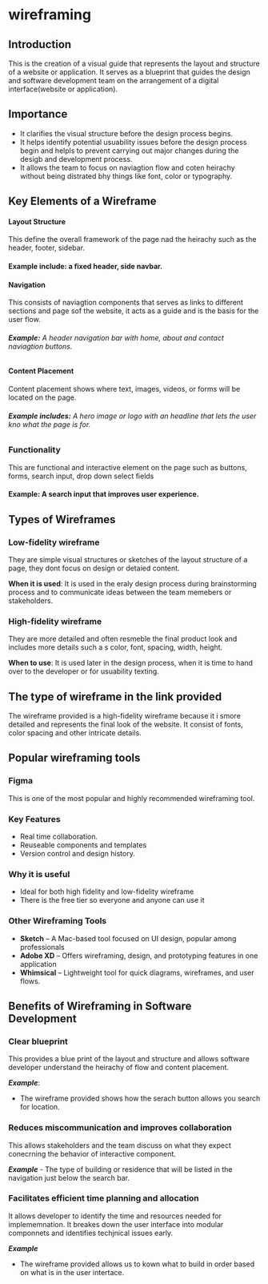 # wireframing

## Introduction
This is the creation of a visual guide that represents the layout and structure of a website or application. It serves as a blueprint that guides the design and software development team
on the arrangement of a digital interface(website or application).

## Importance 
- It clarifies the visual structure before the design process begins.
- It helps identify potential usuability issues before the design process begin and helpls to prevent carrying out major changes during the desigb and development process.
- It allows the team to focus on naviagtion flow and coten heirachy without being distrated bhy things like font, color or typography.


## Key Elements of a Wireframe

#### Layout Structure

This define the overall framework of the page nad the heirachy such as the header, footer, sidebar.

#### **Example include:** a fixed header, side navbar.

#### Navigation
This consists of naviagtion components that serves as links to different sections and page sof the website, it acts as a guide and is the basis for the user flow.

###### **Example:** A header navigation bar with home, about and contact naviagtion buttons.

#### Content Placement 
Content placement shows where text, images, videos, or forms will be located on the page.

###### **Example includes:** A hero image or logo with an headline that lets the user kno what the page is for.

### Functionality
This are functional and interactive element on the page such as buttons, forms, search input, drop down select fields

#### **Example:** A search input that improves user experience.

## Types of Wireframes

### Low-fidelity wireframe 
  They are simple visual structures or sketches of the layout structure of a page, they dont focus on design or detaied content.

**When it is used**: It is used in the eraly design process during brainstorming process and to communicate ideas between the team memebers or stakeholders.

### High-fidelity wireframe
They are more detailed and often resmeble the final product look and includes more details such a s color, font, spacing, width, height.

**When to use**: It is used later in the design process, when it is time to hand over to the developer or for usuability texting.


## The type of wireframe in the link provided

The wireframe provided is a high-fidelity wireframe because it i smore detailed and represents the final look of the website. It consist of fonts, color spacing and other intricate details.

## Popular wireframing tools

### Figma 
  This is one of the most popular and highly recommended wireframing tool.

  ### Key Features
  - Real time collaboration.
  - Reuseable components and templates
  - Version control and design history.

  ### Why it is useful
  - Ideal for both high fidelity and low-fidelity wireframe
  - There is the free tier so everyone and anyone can use it

### Other Wireframing Tools
- **Sketch** – A Mac-based tool focused on UI design, popular among professionals
- **Adobe XD** – Offers wireframing, design, and prototyping features in one application
- **Whimsical** – Lightweight tool for quick diagrams, wireframes, and user flows.

## Benefits of Wireframing in Software Development

### Clear blueprint
 This provides a blue print of the layout and structure and allows software developer understand the heirachy of flow and content placement.

 ***Example***: 
   - The wireframe provided shows how the serach button allows you search for location.

### Reduces miscommunication and improves collaboration
  This allows stakeholders and the team discuss on what they expect conecrning the behavior of interactive component.

  ***Example***
    - The type of building or residence that will be listed in the navigation just below the search bar.

### Facilitates efficient time planning and allocation
  It allows developer to identify the time and resources needed for implememnation. It breakes down the user interface into modular componnets and identifies techjnical issues early.

  ***Example***
   - The wireframe provided allows us to kown what to build in order based on what is in the user intertace.
